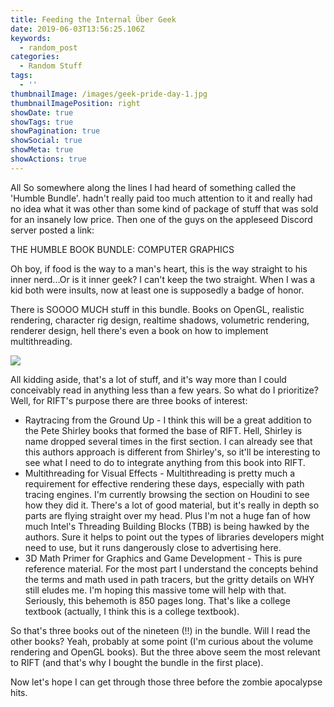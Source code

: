 ```yaml
---
title: Feeding the Internal Über Geek
date: 2019-06-03T13:56:25.106Z
keywords:
  - random_post
categories:
  - Random Stuff
tags:
  - ''
thumbnailImage: /images/geek-pride-day-1.jpg
thumbnailImagePosition: right
showDate: true
showTags: true
showPagination: true
showSocial: true
showMeta: true
showActions: true
---
```

All So somewhere along the lines I had heard of something called the 'Humble Bundle'.  hadn't really paid too much attention to it and really had no idea what it was other than some kind of package of stuff that was sold for an insanely low price.  Then one of the guys on the appleseed Discord server posted a link:

THE HUMBLE BOOK BUNDLE: COMPUTER GRAPHICS

Oh boy, if food is the way to a man's heart, this is the way straight to his inner nerd...Or is it inner geek?  I can't keep the two straight.  When I was a kid both were insults, now at least one is supposedly a badge of honor.

There is SOOOO MUCH stuff in this bundle.  Books on OpenGL, realistic rendering, character rig design, realtime shadows, volumetric rendering, renderer design, hell there's even a book on how to implement multithreading.

![](/images/9f79806adc8aaba252b801d7e9f0487d57d2b388e8a7345823feebbe93102d91.jpg)

All kidding aside, that's a lot of stuff, and it's way more than I could conceivably read in anything less than a few years.  So what do I prioritize?  Well, for RIFT's purpose there are three books of interest:

* Raytracing from the Ground Up - I think this will be a great addition to the Pete Shirley books that formed the base of RIFT.  Hell, Shirley is name dropped several times in the first section.  I can already see that this authors approach is different from Shirley's, so it'll be interesting to see what I need to do to integrate anything from this book into RIFT.
* Multithreading for Visual Effects - Multithreading is pretty much a requirement for effective rendering these days, especially with path tracing engines.  I'm currently browsing the section on Houdini to see how they did it.  There's a lot of good material, but it's really in depth so parts are flying straight over my head.  Plus I'm not a huge fan of how much Intel's Threading Building Blocks (TBB) is being hawked by the authors.  Sure it helps to point out the types of libraries developers might need to use, but it runs dangerously close to advertising here.
* 3D Math Primer for Graphics and Game Development - This is pure reference material.  For the most part I understand the concepts behind the terms and math used in path tracers, but the gritty details on WHY still eludes me.  I'm hoping this massive tome will help with that.  Seriously, this behemoth is 850 pages long.  That's like a college textbook (actually, I think this is a college textbook).

So that's three books out of the nineteen (!!) in the bundle.  Will I read the other books?  Yeah, probably at some point (I'm curious about the volume rendering and OpenGL books).  But the three above seem the most relevant to RIFT (and that's why I bought the bundle in the first place).

Now let's hope I can get through those three before the zombie apocalypse hits.
